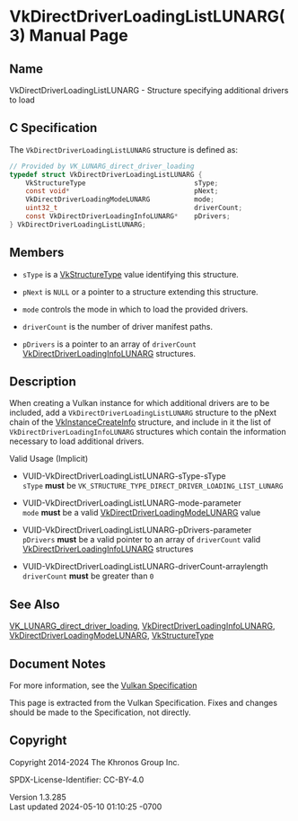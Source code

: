 # VkDirectDriverLoadingListLUNARG(3) Manual Page

## Name

VkDirectDriverLoadingListLUNARG - Structure specifying additional
drivers to load



## <a href="#_c_specification" class="anchor"></a>C Specification

The `VkDirectDriverLoadingListLUNARG` structure is defined as:

``` c
// Provided by VK_LUNARG_direct_driver_loading
typedef struct VkDirectDriverLoadingListLUNARG {
    VkStructureType                           sType;
    const void*                               pNext;
    VkDirectDriverLoadingModeLUNARG           mode;
    uint32_t                                  driverCount;
    const VkDirectDriverLoadingInfoLUNARG*    pDrivers;
} VkDirectDriverLoadingListLUNARG;
```

## <a href="#_members" class="anchor"></a>Members

- `sType` is a [VkStructureType](https://registry.khronos.org/vulkan/specs/1.3-extensions/man/html/VkStructureType.html) value identifying
  this structure.

- `pNext` is `NULL` or a pointer to a structure extending this
  structure.

- `mode` controls the mode in which to load the provided drivers.

- `driverCount` is the number of driver manifest paths.

- `pDrivers` is a pointer to an array of `driverCount`
  [VkDirectDriverLoadingInfoLUNARG](https://registry.khronos.org/vulkan/specs/1.3-extensions/man/html/VkDirectDriverLoadingInfoLUNARG.html)
  structures.

## <a href="#_description" class="anchor"></a>Description

When creating a Vulkan instance for which additional drivers are to be
included, add a `VkDirectDriverLoadingListLUNARG` structure to the pNext
chain of the [VkInstanceCreateInfo](https://registry.khronos.org/vulkan/specs/1.3-extensions/man/html/VkInstanceCreateInfo.html)
structure, and include in it the list of
`VkDirectDriverLoadingInfoLUNARG` structures which contain the
information necessary to load additional drivers.

Valid Usage (Implicit)

- <a href="#VUID-VkDirectDriverLoadingListLUNARG-sType-sType"
  id="VUID-VkDirectDriverLoadingListLUNARG-sType-sType"></a>
  VUID-VkDirectDriverLoadingListLUNARG-sType-sType  
  `sType` **must** be
  `VK_STRUCTURE_TYPE_DIRECT_DRIVER_LOADING_LIST_LUNARG`

- <a href="#VUID-VkDirectDriverLoadingListLUNARG-mode-parameter"
  id="VUID-VkDirectDriverLoadingListLUNARG-mode-parameter"></a>
  VUID-VkDirectDriverLoadingListLUNARG-mode-parameter  
  `mode` **must** be a valid
  [VkDirectDriverLoadingModeLUNARG](https://registry.khronos.org/vulkan/specs/1.3-extensions/man/html/VkDirectDriverLoadingModeLUNARG.html)
  value

- <a href="#VUID-VkDirectDriverLoadingListLUNARG-pDrivers-parameter"
  id="VUID-VkDirectDriverLoadingListLUNARG-pDrivers-parameter"></a>
  VUID-VkDirectDriverLoadingListLUNARG-pDrivers-parameter  
  `pDrivers` **must** be a valid pointer to an array of `driverCount`
  valid
  [VkDirectDriverLoadingInfoLUNARG](https://registry.khronos.org/vulkan/specs/1.3-extensions/man/html/VkDirectDriverLoadingInfoLUNARG.html)
  structures

- <a href="#VUID-VkDirectDriverLoadingListLUNARG-driverCount-arraylength"
  id="VUID-VkDirectDriverLoadingListLUNARG-driverCount-arraylength"></a>
  VUID-VkDirectDriverLoadingListLUNARG-driverCount-arraylength  
  `driverCount` **must** be greater than `0`

## <a href="#_see_also" class="anchor"></a>See Also

[VK_LUNARG_direct_driver_loading](https://registry.khronos.org/vulkan/specs/1.3-extensions/man/html/VK_LUNARG_direct_driver_loading.html),
[VkDirectDriverLoadingInfoLUNARG](https://registry.khronos.org/vulkan/specs/1.3-extensions/man/html/VkDirectDriverLoadingInfoLUNARG.html),
[VkDirectDriverLoadingModeLUNARG](https://registry.khronos.org/vulkan/specs/1.3-extensions/man/html/VkDirectDriverLoadingModeLUNARG.html),
[VkStructureType](https://registry.khronos.org/vulkan/specs/1.3-extensions/man/html/VkStructureType.html)

## <a href="#_document_notes" class="anchor"></a>Document Notes

For more information, see the <a
href="https://registry.khronos.org/vulkan/specs/1.3-extensions/html/vkspec.html#VkDirectDriverLoadingListLUNARG"
target="_blank" rel="noopener">Vulkan Specification</a>

This page is extracted from the Vulkan Specification. Fixes and changes
should be made to the Specification, not directly.

## <a href="#_copyright" class="anchor"></a>Copyright

Copyright 2014-2024 The Khronos Group Inc.

SPDX-License-Identifier: CC-BY-4.0

Version 1.3.285  
Last updated 2024-05-10 01:10:25 -0700

